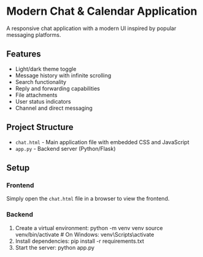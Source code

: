 # Modern Chat & Calendar Application

A responsive chat application with a modern UI inspired by popular messaging platforms.

## Features

- Light/dark theme toggle
- Message history with infinite scrolling
- Search functionality
- Reply and forwarding capabilities
- File attachments
- User status indicators
- Channel and direct messaging

## Project Structure

- `chat.html` - Main application file with embedded CSS and JavaScript
- `app.py` - Backend server (Python/Flask)

## Setup

### Frontend

Simply open the `chat.html` file in a browser to view the frontend.

### Backend

1. Create a virtual environment:
    python -m venv venv
    source venv/bin/activate  # On Windows: venv\Scripts\activate
2. Install dependencies:
    pip install -r requirements.txt
3. Start the server:
    python app.py
